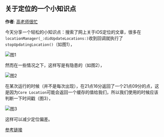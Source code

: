 关于定位的一个小知识点
----------
**作者**: [高老师很忙](https://weibo.com/517082456)

今天分享一个轻松的小知识点：搜索了网上关于iOS定位的文章，很多在`locationManager(_:didUpdateLocations:)`收到回调就执行了`stopUpdatingLocation()`（如图1），

![图1](https://github.com/awesome-tips/iOS-Tips/blob/master/images/2018/10/3-1.jpg)

然而在一些情况之下，这样写是有隐患的（如图2），

![图2](https://github.com/awesome-tips/iOS-Tips/blob/master/images/2018/10/3-2.jpg)

在某次运行的时候（并不是每次出现），在21点16分返回了一个21点09分的点，这是因为`Core Location`可能会返回一个缓存的值给我们，所以我们使用的时候应该判断一下时间戳（图3），

![图3](https://github.com/awesome-tips/iOS-Tips/blob/master/images/2018/10/3-3.jpg)

这样可以减少定位偏差。

[参考链接](https://developer.apple.com/documentation/corelocation/cllocationmanagerdelegate)

